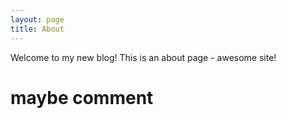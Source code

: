```yaml
---
layout: page
title: About
---
```


Welcome to my new blog!
This is an about page - awesome site!

# maybe comment
